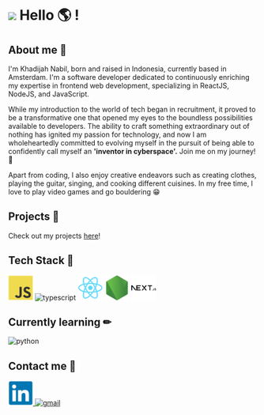 # <img src="https://raw.githubusercontent.com/MartinHeinz/MartinHeinz/master/wave.gif" width="30px" style="max-width:100%;"> Hello 🌎 !

## About me 🤗

I'm Khadijah Nabil, born and raised in Indonesia, currently based in Amsterdam. I'm a software developer dedicated to continuously enriching my expertise in frontend web development, specializing in ReactJS, NodeJS, and JavaScript. 

While my introduction to the world of tech began in recruitment, it proved to be a transformative one that opened my eyes to the boundless possibilities available to developers. The ability to craft something extraordinary out of nothing has ignited my passion for technology, and now I am wholeheartedly committed to evolving myself in the pursuit of being able to confidently call myself an **'inventor in cyberspace'.** Join me on my journey! 🚀 

Apart from coding, I also enjoy creative endeavors such as creating clothes, playing the guitar, singing, and cooking different cuisines. In my free time, I love to play video games and go bouldering 😁


## Projects 📝

Check out my projects <a href="https://kcodes-portfolio.netlify.app/">here</a>! 


## Tech Stack 🧰

<img src="https://github.com/devicons/devicon/blob/master/icons/javascript/javascript-original.svg" alt="javascript" width="50" height="50" /> <img src="https://cdn.jsdelivr.net/gh/devicons/devicon@latest/icons/typescript/typescript-original.svg" alt="typescript" width="50" height="50" />
<img src="https://github.com/devicons/devicon/blob/master/icons/react/react-original.svg" alt="reactjs" width="50" height="50" /> <img src="https://github.com/devicons/devicon/blob/master/icons/nodejs/nodejs-original.svg" alt="nodejs" width="50" height="50" /> <img src="https://github.com/devicons/devicon/blob/master/icons/nextjs/nextjs-original-wordmark.svg" alt="nextjs" width="50" height="50" /> 


## Currently learning ✏

<img src="https://cdn.jsdelivr.net/gh/devicons/devicon@latest/icons/python/python-original.svg" alt="python" width="50" height="50" />

## Contact me 🤙
<a href="https://www.linkedin.com/in/khadijahnabil/">
  <img src="https://github.com/devicons/devicon/blob/master/icons/linkedin/linkedin-original.svg" alt="Linkedin" width="50" height="50" />
</a> 
<span>
<a href="mailto:nabilkhadijah7@gmail.com">
  <img src="https://upload.wikimedia.org/wikipedia/commons/7/7e/Gmail_icon_%282020%29.svg" alt="gmail" width="50" height="50" />
</a>
